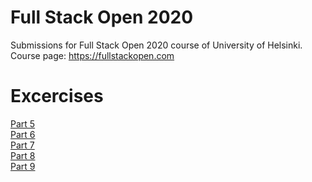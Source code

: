 # Full Stack Open 2020
Submissions for Full Stack Open 2020 course of University of Helsinki.  
Course page: https://fullstackopen.com
  
# Excercises
[Part 5](osa5/bloglist-frontend)  
[Part 6](osa6/)  
[Part 7](osa7/)  
[Part 8](osa8/)  
[Part 9](osa9/)
